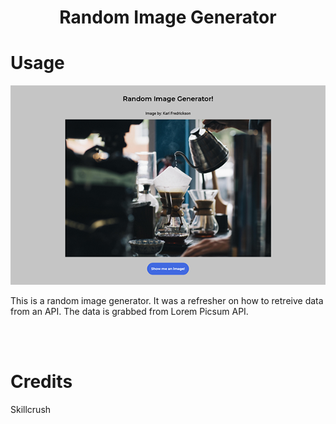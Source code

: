 <h1 align="center">Random Image Generator</h1>

# Usage

![screenshot](assets/randomimagescreenshot.png)

This is a random image generator. It was a refresher on how to retreive data from an API.
The data is grabbed from Lorem Picsum API.

<br>
<br>

# Credits

Skillcrush
